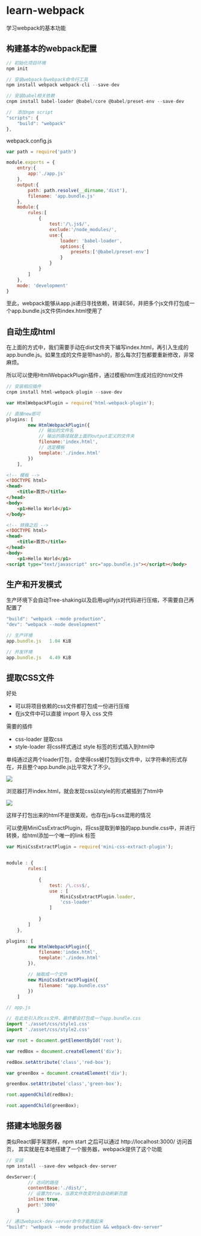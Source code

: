 # learn-webpack
学习webpack的基本功能

## 构建基本的webpack配置

```js
// 初始化项目环境
npm init

// 安装webpack与webpack命令行工具
npm install webpack webpack-cli --save-dev

// 安装babel相关依赖
cnpm install babel-loader @babel/core @babel/preset-env --save-dev

//  添加npm script
"scripts": {
    "build": "webpack"
},
```
webpack.config.js
```js
var path = require('path')

module.exports = {
    entry:{
        app:'./app.js'
    },
    output:{
        path: path.resolve(__dirname,'dist'),
        filename: 'app.bundle.js'
    },
    module:{
        rules:[
            {
                test:'/\.js$/',
                exclude:'/node_modules/',
                use:{
                    loader: 'babel-loader',
                    options:{
                        presets:['@babel/preset-env']
                    }
                }
            }
        ]
    },
    mode: 'development'
}
```

至此，webpack能够从app.js递归寻找依赖，转译ES6，并把多个js文件打包成一个app.bundle.js文件供index.html使用了

## 自动生成html
在上面的方式中，我们需要手动在dist文件夹下编写index.html，再引入生成的app.bundle.js。如果生成的文件是带hash的，那么每次打包都要重新修改，非常麻烦。  

所以可以使用HtmlWebpackPlugin插件，通过模板html生成对应的html文件

```js
// 安装相应插件
cnpm install html-webpack-plugin --save-dev
```

```js
var HtmlWebpackPlugin = require('html-webpack-plugin');

// 直接new即可
plugins: [
        new HtmlWebpackPlugin({
            // 输出的文件名
            // 输出的路径就是上面的output定义的文件夹
            filename:'index.html',
            // 选定模板
            template:'./index.html'
        })
    ],
```

```html
<!-- 模板 -->
<!DOCTYPE html>
<head>
    <title>首页</title>
</head>
<body>
    <p1>Hello World</p1>
</body>
```

```html
<!-- 转换之后 -->
<!DOCTYPE html>
<head>
    <title>首页</title>
</head>
<body>
    <p1>Hello World</p1>
<script type="text/javascript" src="app.bundle.js"></script></body>
```

## 生产和开发模式
生产环境下会自动Tree-shaking以及启用uglifyjs对代码进行压缩，不需要自己再配置了

```js
"build": "webpack --mode production",
"dev": "webpack --mode development"
```

```js
// 生产环境
app.bundle.js   1.04 KiB

// 开发环境
app.bundle.js   4.49 KiB
```

## 提取CSS文件

好处
 - 可以将项目依赖的css文件都打包成一份进行压缩
 - 在js文件中可以直接 import 导入 css 文件

需要的插件
 - css-loader 提取css
 - style-loader 将css样式通过 style 标签的形式插入到html中

单纯通过这两个loader打包，会使得css被打包到js文件中，以字符串的形式存在，并且整个app.bundle.js比平常大了不少。

![](https://upload-images.jianshu.io/upload_images/4122026-39b17fce708f5bdc.png?imageMogr2/auto-orient/strip%7CimageView2/2/w/777/format/webp)

浏览器打开index.html，就会发现css以style的形式被插到了html中

![](https://upload-images.jianshu.io/upload_images/4122026-9a299a1c0ca06680.png?imageMogr2/auto-orient/strip%7CimageView2/2/w/766/format/webp)

这样子打包出来的html不是很美观，也存在js与css混用的情况

可以使用MiniCssExtractPlugin，将css提取到单独的app.bundle.css中，并进行转换，给html添加一个唯一的link 标签

```js
var MiniCssExtractPlugin = require('mini-css-extract-plugin');


module : {
        rules:[
            
            {
                test: /\.css$/,
                use : [ 
                    MiniCssExtractPlugin.loader,
                    'css-loader'
                ]
            
            }
        ]
    },

plugins: [
        new HtmlWebpackPlugin({
            filename:'index.html',
            template:'./index.html'
        }),

        // 抽取成一个文件
        new MiniCssExtractPlugin({
            filename: "app.bundle.css"
        })
    ]
```
```js
// app.js

// 在此处引入的css文件，最终都会打包成一个app.bundle.css
import './asset/css/style1.css'
import './asset/css/style2.css'

var root = document.getElementById('root');

var redBox = document.createElement('div');

redBox.setAttribute('class','red-box');

var greenBox = document.createElement('div');

greenBox.setAttribute('class','green-box');

root.appendChild(redBox);

root.appendChild(greenBox);
```

## 搭建本地服务器
类似React脚手架那样，npm start 之后可以通过 http://localhost:3000/ 访问首页，
其实就是在本地搭建了一个服务器，webpack提供了这个功能

```js
// 安装
npm install --save-dev webpack-dev-server

devServer:{
        // 访问的路径
        contentBase:'./dist/',
        // 设置为true，当源文件改变时会自动刷新页面
        inline:true,
        port:'3000'
    }

// 通过webpack-dev-server命令才能跑起来
"build": "webpack --mode production && webpack-dev-server"
```